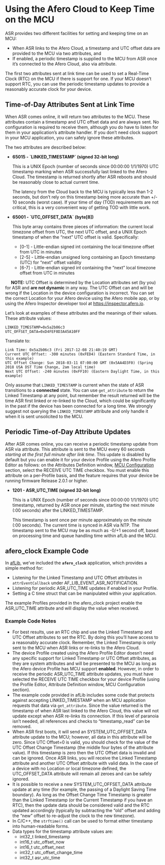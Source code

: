 # Using the Afero Cloud to Keep Time on the MCU

ASR provides two different facilities for setting and keeping time on an MCU:

<ul class="af-ul">
	<li>When ASR links to the Afero Cloud, a timestamp and UTC offset data are provided to the MCU via two attributes, and</li>
	<li>If enabled, a periodic timestamp is supplied to the MCU from ASR once it’s connected to the Afero Cloud, also via attribute.</li>
</ul>

The first two attributes sent at link time can be used to set a Real-Time Clock (RTC) on the MCU if there is support for one. If your MCU doesn’t support RTC, you can use the periodic timestamp updates to provide a reasonably accurate clock for your device.

## Time-of-Day Attributes Sent at Link Time

When ASR comes online, it will return two attributes to the MCU. These attributes contain a timestamp and UTC offset data and are always sent. No configuration is required to receive them, although you do have to listen for them in your application’s attribute handler. If you don’t need clock support in your MCU application, you can safely ignore these attributes.

The two attributes are described below:

<ul class="af-ul">
	<li><strong>65015 - `LINKED_TIMESTAMP` (signed 32-bit long)</strong>
	<p>This is a UNIX Epoch (number of seconds since 00:00:00 1/1/1970) UTC timestamp marking when ASR successfully last linked to the Afero Cloud. The timestamp is returned shortly after ASR reboots and should be reasonably close to actual current time.</p>
	<p>The latency from the Cloud back to the MCU is typically less than 1-2 seconds, but don’t rely on this timestamp being more accurate than +/- 10 seconds (worst case). If your time of day (TOD) requirements are not critical, this is a very convenient way of getting TOD with little work.</p>
	</li>
	<li><strong>65001 - `UTC_OFFSET_DATA` (byte[8])</strong>
	<p>This byte array contains three pieces of information: the current local timezone offset from UTC, the next UTC offset, and a UNIX Epoch timestamp of when the “next” UTC offset is valid. Specifically:<p>
	<ul class="af-ul-2">
		<li>[0-1] - Little-endian signed int containing the local timezone offset from UTC in minutes</li>
		<li>[2-5] - Little-endian unsigned long containing an Epoch timestamp (UTC) for “next” offset validity</li>
		<li>[6-7] - Little-endian signed int containing the “next” local timezone offset from UTC in minutes</li>
	</ul>
</ul>

<div class="af-callout">
<div class="callout-text">
<p><img src="../img/Note.svg" width="15" style="vertical-align:bottom;padding:0"> <strong>NOTE:</strong> UTC Offset is determined by the Location attributes set (by you) for ASR and <strong>are not dynamic</strong> in any way. The UTC Offset can and will be wrong if the Location in the device configuration is incorrect. You can set the correct Location for your Afero device using the Afero mobile app, or by using the Afero Inspector developer tool at <a href="https://inspector.afero.io"> https://inspector.afero.io</a>.</p>
</div>
</div>

Let’s look at examples of these attributes and the meanings of their values. These attribute values:

```
LINKED_TIMESTAMP=0x5a2b06c3
UTC_OFFSET_DATA=0xD4FEF0D3A45A10FF
```

Translate to:

```
Link Time: 0x5a2b06c3 (Fri 2017-12-08 21:40:19 GMT)
Current UTC Offset: -300 minutes (0xFED4) (Eastern Standard Time, in this example)
UTC Offset Change: Sun 2018-03-11 07:00:00 GMT (0x5AA4D3F0) (Spring 2018 USA DST Time Change, 2am local time)
Next UTC Offset: -240 minutes (0xFF10) (Eastern Daylight Time, in this example)
```

Only assume that `LINKED_TIMESTAMP` is current when the state of ASR transitions to a **connected** state. You can use `get_attribute` to return the Linked Timestamp at any point, but remember the result returned will be the time ASR first linked or re-linked to the Cloud, which could be significantly in the past if the device has been connected for a long time. We strongly suggest not querying the `LINKED_TIMESTAMP` attribute and only handle it when it is sent unsolicited to the MCU.

## Periodic Time-of-Day Attribute Updates

After ASR comes online, you can receive a periodic timestamp update from ASR via attribute. This attribute is sent to the MCU every 60 seconds *starting at the first full minute after link time*. This update is disabled by default but you can enable it for your device Profile using the Afero Profile Editor as follows: on the Attributes Definition window, [MCU Configuration](../AttrDef#ConfigMCU) section, select the RECEIVE UTC TIME checkbox. You must enable this attribute on a per-Profile basis, and the feature requires that your device be running firmware Release 2.0.1 or higher.

<ul class="af-ul">
	<li><strong>1201 - ASR_UTC_TIME (signed 32-bit long)</strong>
	<p>This is a UNIX Epoch (number of seconds since 00:00:00 1/1/1970) UTC timestamp, returned by ASR once per minute, starting the next minute (:00 seconds) after the LINKED_TIMESTAMP.</p>
	<p>This timestamp is sent once per minute approximately on the minute (:00 seconds). The current time is synced in ASR via NTP. The timestamp sent to the MCU may be as much as -0/+1 second off, based on processing time and queue handling time within afLib and the MCU.</p>
	</li>
</ul>

## afero_clock Example Code

In [afLib](http://github.com/aferodeveloper/afLib), we’ve included the **`afero_clock`** application, which provides a simple method for:

- Listening for the Linked Timestamp and UTC Offset attributes in `attrEventCallback` under AF_LIB_EVENT_ASR_NOTIFICATION.
- Listening for periodic ASR_UTC_TIME updates if enabled in your Profile.
- Setting a C time struct that can be manipulated within your application.

The example Profiles provided in the afero_clock project enable the ASR_UTC_TIME attribute and will display the value when received.

### Example Code Notes

<ul class="af-ul">
	<li>For best results, use an RTC chip and use the Linked Timestamp and UTC Offset attributes to set the RTC. By doing this you’ll have access to a reasonably accurate clock. Remember, the Linked Timestamp is only sent to the MCU when ASR links or re-links to the Afero Cloud.</li>
	<li>The device Profile created using the Afero Profile Editor doesn’t need any specific support for Linked Timestamp or UTC Offset attributes, as they are system attributes and will be presented to the MCU as long as the Afero device Profile has MCU support <strong>enabled</strong>. However, in order to receive the periodic ASR_UTC_TIME attribute updates, you must have selected the RECEIVE UTC TIME checkbox for your device Profile (using the Profile Editor, Attribute Definition window, MCU Configuration section).</li>
	<li>The example code provided in afLib includes some code that protects against accepting LINKED_TIMESTAMP when an MCU application requests that data via <code>get_attribute</code>. Since the value returned is the timestamp of when ASR last linked to the Afero Cloud, this value will not update except when ASR re-links its connection. If this level of paranoia isn’t needed, all references and checks to “timestamp_read” can be removed.</li>
	<li>When ASR first boots, it will send an SYSTEM_UTC_OFFSET_DATA attribute update to the MCU; however, all data in this attribute will be zero. Since UTC Offset=0 is valid, you should check for the value of the UTC Offset Change Timestamp (the middle four bytes of the attribute value). If this timestamp is zero then the UTC Offset data is invalid and can be ignored. Once ASR links, you will receive the Linked Timestamp attribute and another UTC Offset attribute with valid data. In the case of a device with no Location or local timezone defined, the UTC_OFFSET_DATA attribute will remain all zeroes and can be safely ignored.</li>
	<li>It is possible to receive a new SYSTEM_UTC_OFFSET_DATA attribute update at any time (for example, the passing of a Daylight Saving Time boundary). As long as the Offset Change Time Timestamp is greater than the Linked Timestamp (or the Current Timestamp if you have an RTC), then the update data should be considered valid and the RTC updated accordingly (typically by subtracting the “old” offset and adding the “new” offset to re-adjust the clock to the new timezone).</li>
	<li>In C/C++, the <code>strftime()</code> call can be used to format either timestamp into human-readable forms.</li>
	<li>Data types for the timestamp attribute values are:
		<ul class="af-ul-2">
			<li>int32_t linked_timestamp</li>
			<li>int16_t utc_offset_now</li>
			<li>int16_t utc_offset_next</li>
			<li>int32_t utc_offset_change_time</li>
			<li>int32_t asr_utc_time</li>
		</ul>
	</li>
</ul>
	

